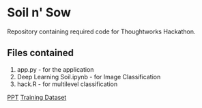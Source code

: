 # Soil n' Sow

Repository containing required code for Thoughtworks Hackathon.

## Files contained
1. app.py - for the application
2. Deep Learning Soil.ipynb - for Image Classification
3. hack.R - for multilevel classification

[PPT](https://docs.google.com/presentation/d/1Qqly5WAqmlNzRzff70BFgW2ImsgfBHFLdt4fLj5NSC4/edit?usp=sharing)
[Training Dataset]()
